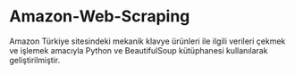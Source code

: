 # Amazon-Web-Scraping
Amazon Türkiye sitesindeki mekanik klavye ürünleri ile ilgili verileri çekmek ve işlemek amacıyla Python ve BeautifulSoup kütüphanesi kullanılarak geliştirilmiştir.
